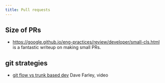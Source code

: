 ```yaml
---
title: Pull requests
---
```


## Size of PRs

* https://google.github.io/eng-practices/review/developer/small-cls.html is a fantastic writeup on making small PRs.

## git strategies

* [git flow vs trunk based dev](https://youtu.be/_w6TwnLCFwA?si=R69Y2OuHa5w837PW) Dave Farley, video
